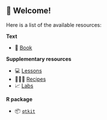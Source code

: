 ## 👋 Welcome!

Here is a list of the available resources:

**Text**

- 📖 [Book](https://qtalr.github.io/book/)

**Supplementary resources**

- 💻 [Lessons](https://github.com/qtalr/lessons)
- 👩🏻‍🍳 [Recipes](https://qtalr.github.io/resources/)
- 📈 [Labs](https://github.com/stars/francojc/lists/labs)

**R package**

- 📦 [`qtkit`](https://qtalr.github.io/qtkit/)
